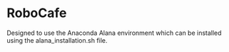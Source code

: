 # RoboCafe

Designed to use the Anaconda Alana environment which can be installed using the alana_installation.sh file.
